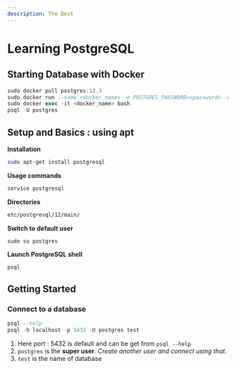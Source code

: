 ```yaml
---
description: The Best
---
```


# Learning PostgreSQL

## Starting Database with Docker

```sql
sudo docker pull postgres:13.3
sudo docker run --name <docker_name> -e POSTGRES_PASSWORD=<password> -d -p 5432:5432 postgres:13.3
sudo docker exec -it <docker_name> bash
psql -U postgres
```

## Setup and Basics : using apt

**Installation**

```bash
sudo apt-get install postgresql
```

**Usage commands**

```bash
service postgresql
```

**Directories**

```bash
etc/postgresql/12/main/
```

**Switch to default user**

```text
sudo su postgres
```

**Launch PostgreSQL shell**

```bash
psql
```

## Getting Started

### Connect to a database

```sql
psql --help
psql -h localhost -p 5432 -U postgres test
```

1. Here port : 5432 is default and can be get from `psql --help`
2. `postgres` is the **super user**. _Create another user and connect using that._
3. `test` is the name of database

